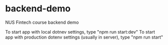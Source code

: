 # backend-demo

NUS Fintech course backend demo

To start app with local dotnev settings, type "npm run start:dev"
To start app with production dotenv settings (usually in server), type "npm run start"

